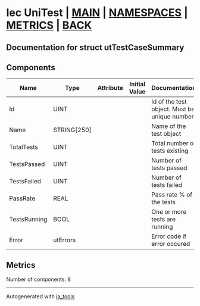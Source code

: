 # Iec UniTest | [MAIN] | [NAMESPACES] | [METRICS] | [BACK]  

## Documentation for struct utTestCaseSummary  

## Components  

| Name | Type | Attribute | Initial Value | Documentation |
| ---- | ---- | --------- | ------------- | ------------- |
|Id|UINT|||Id of the test object. Must be unique number|  
|Name|STRING[250]|||Name of the test object|  
|TotalTests|UINT|||Total number of tests existing|  
|TestsPassed|UINT|||Number of tests passed|  
|TestsFailed|UINT|||Number of tests failed|  
|PassRate|REAL|||Pass rate % of the tests|  
|TestsRunning|BOOL|||One or more tests are running|  
|Error|utErrors|||Error code if error occured|  

## Metrics  

Number of components: 8  

---
Autogenerated with [ia_tools](https://github.com/tkucic/ia_tools)

[MAIN]: ../../../../index.md
[NAMESPACES]: ../../nsList.md
[METRICS]: ../../../metrics.md
[BACK]: ../nsMain.md
